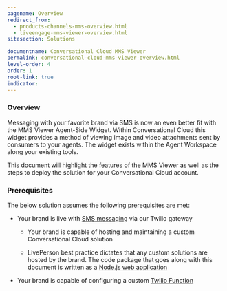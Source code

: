 ```yaml
---
pagename: Overview
redirect_from:
  - products-channels-mms-overview.html
  - liveengage-mms-viewer-overview.html
sitesection: Solutions

documentname: Conversational Cloud MMS Viewer
permalink: conversational-cloud-mms-viewer-overview.html
level-order: 4
order: 1
root-link: true
indicator:
---
```


### Overview

Messaging with your favorite brand via SMS is now an even better fit with the MMS Viewer Agent-Side Widget. Within Conversational Cloud this widget provides a method of viewing image and video attachments sent by consumers to your agents. The widget exists within the Agent Workspace along your existing tools.

This document will highlight the features of the MMS Viewer as well as the steps to deploy the solution for your Conversational Cloud account.

### Prerequisites

The below solution assumes the following prerequisites are met:

* Your brand is live with [SMS messaging](products-channels-sms-overview.html) via our Twilio gateway

  * Your brand is capable of hosting and maintaining a custom Conversational Cloud solution

  * LivePerson best practice dictates that any custom solutions are hosted by the brand. The code package that goes along with this document is written as a [Node.js web application](https://nodejs.org/en/)

* Your brand is capable of configuring a custom [Twilio Function](https://www.twilio.com/functions)
